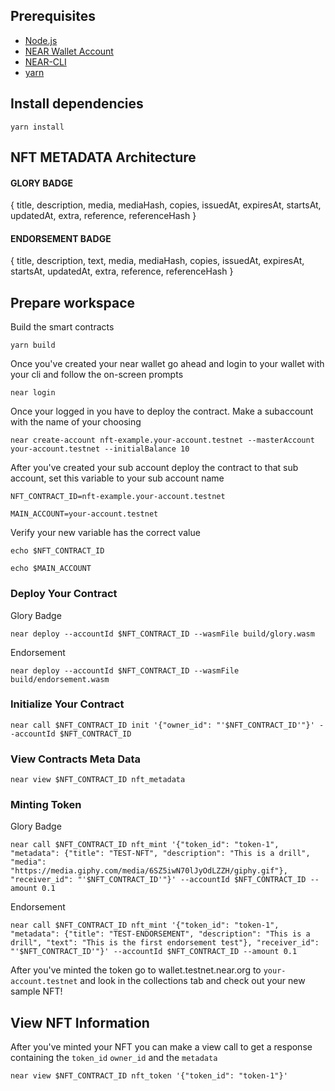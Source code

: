 ## Prerequisites

* [Node.js](/develop/prerequisites#nodejs)
* [NEAR Wallet Account](wallet.testnet.near.org)
* [NEAR-CLI](https://docs.near.org/tools/near-cli#setup)
* [yarn](https://classic.yarnpkg.com/en/docs/install#mac-stable)

## Install dependencies

```=bash
yarn install
```

## NFT METADATA Architecture
#### GLORY BADGE
{
    title, 
    description, 
    media, 
    mediaHash, 
    copies, 
    issuedAt, 
    expiresAt, 
    startsAt, 
    updatedAt, 
    extra, 
    reference, 
    referenceHash
}
#### ENDORSEMENT BADGE
{   title, 
    description, 
    text,
    media, 
    mediaHash, 
    copies, 
    issuedAt, 
    expiresAt, 
    startsAt, 
    updatedAt, 
    extra, 
    reference, 
    referenceHash
}

## Prepare workspace

Build the smart contracts
```=bash
yarn build
```

Once you've created your near wallet go ahead and login to your wallet with your cli and follow the on-screen prompts

```=bash
near login
```

Once your logged in you have to deploy the contract. Make a subaccount with the name of your choosing 

```=bash 
near create-account nft-example.your-account.testnet --masterAccount your-account.testnet --initialBalance 10
```

After you've created your sub account deploy the contract to that sub account, set this variable to your sub account name

```=bash
NFT_CONTRACT_ID=nft-example.your-account.testnet

MAIN_ACCOUNT=your-account.testnet
```

Verify your new variable has the correct value
```=bash
echo $NFT_CONTRACT_ID

echo $MAIN_ACCOUNT
```


### Deploy Your Contract
Glory Badge
```=bash
near deploy --accountId $NFT_CONTRACT_ID --wasmFile build/glory.wasm
```
Endorsement
```=bash
near deploy --accountId $NFT_CONTRACT_ID --wasmFile build/endorsement.wasm
```

### Initialize Your Contract 

```=bash
near call $NFT_CONTRACT_ID init '{"owner_id": "'$NFT_CONTRACT_ID'"}' --accountId $NFT_CONTRACT_ID
```

### View Contracts Meta Data

```=bash
near view $NFT_CONTRACT_ID nft_metadata
```
### Minting Token
Glory Badge
```bash=
near call $NFT_CONTRACT_ID nft_mint '{"token_id": "token-1", "metadata": {"title": "TEST-NFT", "description": "This is a drill", "media": "https://media.giphy.com/media/6SZ5iwN70lJyOdLZZH/giphy.gif"}, "receiver_id": "'$NFT_CONTRACT_ID'"}' --accountId $NFT_CONTRACT_ID --amount 0.1
```

Endorsement
```bash=
near call $NFT_CONTRACT_ID nft_mint '{"token_id": "token-1", "metadata": {"title": "TEST-ENDORSEMENT", "description": "This is a drill", "text": "This is the first endorsement test"}, "receiver_id": "'$NFT_CONTRACT_ID'"}' --accountId $NFT_CONTRACT_ID --amount 0.1
```

After you've minted the token go to wallet.testnet.near.org to `your-account.testnet` and look in the collections tab and check out your new sample NFT! 

## View NFT Information

After you've minted your NFT you can make a view call to get a response containing the `token_id` `owner_id` and the `metadata`

```bash=
near view $NFT_CONTRACT_ID nft_token '{"token_id": "token-1"}'
```

